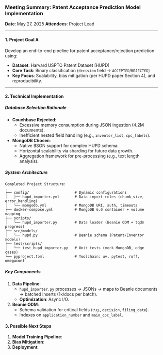 ### Meeting Summary: Patent Acceptance Prediction Model Implementation

**Date**: May 27, 2025
**Attendees**: Project Lead

---

#### **1. Project Goal A**
Develop an end-to-end pipeline for patent acceptance/rejection prediction using:
- **Dataset**: Harvard USPTO Patent Dataset (HUPD)
- **Core Task**: Binary classification (`decision` field → `ACCEPTED`/`REJECTED`)
- **Key Focus**: Scalability, bias mitigation (per HUPD paper Section 4), and reproducibility.

---

#### **2. Technical Implementation**
##### **Database Selection Rationale**
- **Couchbase Rejected**:
  - Excessive memory consumption during JSON ingestion (4.2M documents).
  - Inefficient nested field handling (e.g., `inventor_list`, `cpc_labels`).
- **MongoDB Chosen**:
  - Native BSON support for complex HUPD schema.
  - Horizontal scalability via sharding for future data growth.
  - Aggregation framework for pre-processing (e.g., text length analysis).

##### **System Architecture**
```plaintext
Completed Project Structure:
.
├── config/                     # Dynamic configurations
│   ├── hupd_importer.yml       # Data import rules (chunk_size, error_handling)
│   └── mongodb.yml             # MongoDB URI, auth, timeouts
├── docker-compose.yml          # MongoDB 6.0 container + volume mapping
├── scripts/
│   └── hupd_importer.py        # Data loader (Beanie ODM + tqdm progress)
├── src/models/
│   └── hupd.py                 # Beanie schema (Patent/Inventor models)
├── test/scripts/
│   └── test_hupd_importer.py   # Unit tests (mock MongoDB, edge cases)
└── pyproject.toml              # Toolchain: uv, pytest, ruff, omegaconf
```

##### **Key Components**
1. **Data Pipeline**:
   - `hupd_importer.py` processes → JSONs → maps to Beanie documents → batched inserts (1k/docs per batch).
   - **Optimization**: Async I/O.
2. **Beanie ODM**:
   - Schema validation for critical fields (e.g., `decision`, `filing_date`).
   - Indexes on `application_number` and `main_cpc_label`.




#### **3. Possible Next Steps**
1. **Model Training Pipeline**:
2. **Bias Mitigation**:
3. **Deployment**:
